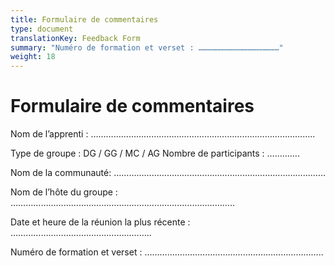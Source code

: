 ```yaml
---
title: Formulaire de commentaires
type: document
translationKey: Feedback Form
summary: "Numéro de formation et verset : ………………………………………………"
weight: 18
---
```

# Formulaire de commentaires

Nom de l’apprenti : ……………………………………………………………………………..

Type de groupe : DG / GG / MC / AG Nombre de participants : ………….

Nom de la communauté: …………………………………………………………………………

Nom de l’hôte du groupe : ……………………………………………………………………………..

Date et heure de la réunion la plus récente : ………………………………………………..

Numéro de formation et verset : ……………………………………………………………..
